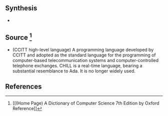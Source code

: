 ## Synthesis
- 
## Source [^1]
- (CCITT high-level language) A programming language developed by CCITT and adopted as the standard language for the programming of computer-based telecommunication systems and computer-controlled telephone exchanges. CHILL is a real-time language, bearing a substantial resemblance to Ada. It is no longer widely used.
## References

[^1]: [[(Home Page) A Dictionary of Computer Science 7th Edition by Oxford Reference]]
